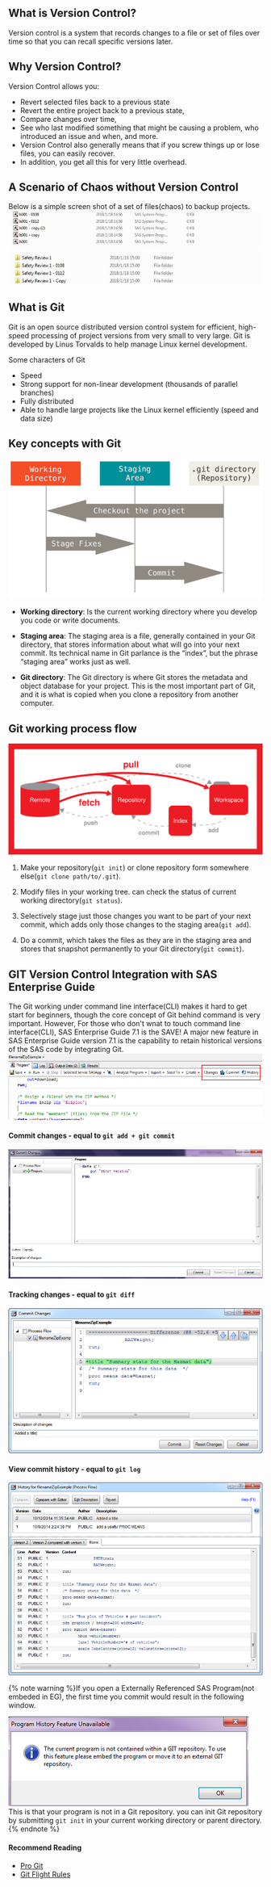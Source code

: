 ## What is Version Control?
Version control is a system that records changes to a file or set of files over time so that you can recall specific versions later.

## Why Version Control?
Version Control allows you:
* Revert selected files back to a previous state
* Revert the entire project back to a previous state,
* Compare changes over time,
* See who last modified something that might be causing a problem, who introduced an issue and when, and more.
* Version Control also generally means that if you screw things up or lose files, you can easily recover.
* In addition, you get all this for very little overhead.

## A Scenario of Chaos without Version Control
Below is a simple screen shot of a set of files(chaos) to backup projects.
![backup1](img/in-post/git-version-control-integration-with-sas-enterprise-guide/backup1.JPG)
![backup2](img/in-post/git-version-control-integration-with-sas-enterprise-guide/backup2.JPG)

## What is Git
Git is an open source distributed version control system for efficient, high-speed processing of project versions from very small to very large. Git is developed by Linus Torvalds to help manage Linux kernel development.

Some characters of Git
* Speed
* Strong support for non-linear development (thousands of parallel branches)
* Fully distributed
* Able to handle large projects like the Linux kernel efficiently (speed and data size)

## Key concepts with Git

![workspace](img/in-post/git-version-control-integration-with-sas-enterprise-guide/workspace.png)

* **Working directory**: Is the current working directory where you develop you code or write documents.

* **Staging area**: The staging area is a file, generally contained in your Git directory, that stores information about what will go into your next commit. Its technical name in Git parlance is the “index”, but the phrase “staging area” works just as well.

* **Git directory**: The Git directory is where Git stores the metadata and object database for your project. This is the most important part of Git, and it is what is copied when you clone a repository from another computer.

## Git working process flow
![process](img/in-post/git-version-control-integration-with-sas-enterprise-guide/workflow.png)
1. Make your repository(`git init`) or clone repository form somewhere else(`git clone path/to/.git`).

2. Modify files in your working tree. can check the status of current working directory(`git status`).

3. Selectively stage just those changes you want to be part of your next commit, which adds only those changes to the staging area(`git add`).

4. Do a commit, which takes the files as they are in the staging area and stores that snapshot permanently to your Git directory(`git commit`).

## GIT Version Control Integration with SAS Enterprise Guide
The Git working under command line interface(CLI) makes it hard to get start for beginners, though the core concept of Git behind command is very important.
However, For those who don't wnat to touch command line interface(CLI), SAS Enterprise Guide 7.1 is the SAVE!
A major new feature in SAS Enterprise Guide version 7.1 is the capability to retain historical versions of the SAS code by integrating Git.
![eg_git](img/in-post/git-version-control-integration-with-sas-enterprise-guide/eg_git1.png)

#### Commit changes - equal to `git add + git commit`
![commit](img/in-post/git-version-control-integration-with-sas-enterprise-guide/commit.JPG)

#### Tracking changes - equal to `git diff`
![diff](img/in-post/git-version-control-integration-with-sas-enterprise-guide/diff.png)

#### View commit history - equal to `git log`
![log](img/in-post/git-version-control-integration-with-sas-enterprise-guide/log.png)

{% note warning %}If you open a Externally Referenced SAS Program(not embeded in EG), the first time you commit would result in the following window.

![window](img/in-post/git-version-control-integration-with-sas-enterprise-guide/window.png)
This is that your program is not in a Git repository. you can init Git repository by submitting `git init` in your current working directory or parent directory.
{% endnote %}

#### Recommend Reading
* [Pro Git](https://bingohuang.gitbooks.io/progit2/content/01-introduction/1-introduction.html)
* [Git Flight Rules](https://github.com/k88hudson/git-flight-rules)
